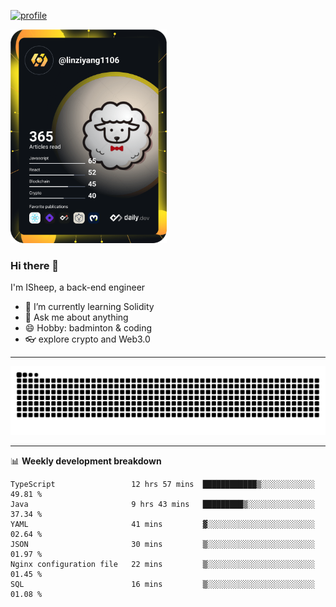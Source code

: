 [![profile](https://user-images.githubusercontent.com/54968314/208005045-e4b42f3b-833d-4242-bfcc-e764865553a2.svg)](https://www.calligrapher.ai/)

<a href="https://app.daily.dev/linziyang1106"><img src="/devcard.png" width="250" alt="ISheep's Dev Card"/></a>

### Hi there 🐏

I'm ISheep, a back-end engineer

- 🔭 I’m currently learning Solidity
- 💬 Ask me about anything
- 😄 Hobby: badminton & coding
- 👓 explore crypto and Web3.0

-------

![](https://raw.githubusercontent.com/ISheepp/ISheepp/output/github-contribution-grid-snake.svg)

-------

📊 **Weekly development breakdown**
<!--START_SECTION:waka-->

```text
TypeScript                 12 hrs 57 mins  ████████████▒░░░░░░░░░░░░   49.81 %
Java                       9 hrs 43 mins   █████████▒░░░░░░░░░░░░░░░   37.34 %
YAML                       41 mins         ▓░░░░░░░░░░░░░░░░░░░░░░░░   02.64 %
JSON                       30 mins         ▒░░░░░░░░░░░░░░░░░░░░░░░░   01.97 %
Nginx configuration file   22 mins         ▒░░░░░░░░░░░░░░░░░░░░░░░░   01.45 %
SQL                        16 mins         ▒░░░░░░░░░░░░░░░░░░░░░░░░   01.08 %
```

<!--END_SECTION:waka-->
